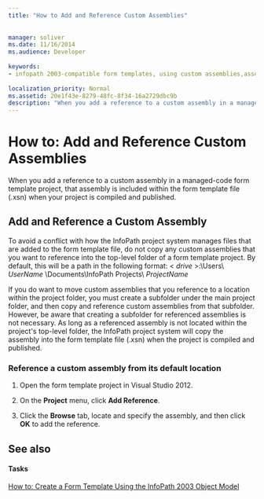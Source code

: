 ```yaml
---
title: "How to Add and Reference Custom Assemblies"
 
 
manager: soliver
ms.date: 11/16/2014
ms.audience: Developer
 
keywords:
- infopath 2003-compatible form templates, using custom assemblies,assemblies [InfoPath 2007], adding custom using InfoPath 2003 object model
 
localization_priority: Normal
ms.assetid: 20e1f43e-8279-48fc-8f34-16a2729dbc9b
description: "When you add a reference to a custom assembly in a managed-code form template project, that assembly is included within the form template file (.xsn) when your project is compiled and published."
---
```


# How to: Add and Reference Custom Assemblies

When you add a reference to a custom assembly in a managed-code form template project, that assembly is included within the form template file (.xsn) when your project is compiled and published.
  
## Add and Reference a Custom Assembly

To avoid a conflict with how the InfoPath project system manages files that are added to the form template file, do not copy any custom assemblies that you want to reference into the top-level folder of a form template project. By default, this will be a path in the following format: < *drive*  >:\Users\  *UserName*  \Documents\InfoPath Projects\  *ProjectName* 
  
If you do want to move custom assemblies that you reference to a location within the project folder, you must create a subfolder under the main project folder, and then copy and reference custom assemblies from that subfolder. However, be aware that creating a subfolder for referenced assemblies is not necessary. As long as a referenced assembly is not located within the project's top-level folder, the InfoPath project system will copy the assembly into the form template file (.xsn) when the project is compiled and published.
  
### Reference a custom assembly from its default location

1. Open the form template project in Visual Studio 2012.
    
2. On the **Project** menu, click **Add Reference**.
    
3. Click the **Browse** tab, locate and specify the assembly, and then click **OK** to add the reference. 
    
## See also

#### Tasks

[How to: Create a Form Template Using the InfoPath 2003 Object Model](how-to-create-a-form-template-using-the-infopath-2003-object-model.md)

